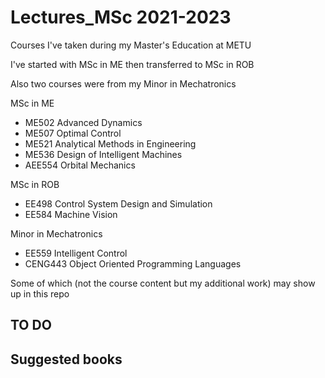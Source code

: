 # Lectures_MSc 2021-2023
Courses I've taken during my Master's Education at METU

I've started with MSc in ME then transferred to MSc in ROB

Also two courses were from my Minor in Mechatronics

MSc in ME
- ME502 Advanced Dynamics
- ME507 Optimal Control
- ME521 Analytical Methods in Engineering
- ME536 Design of Intelligent Machines
- AEE554 Orbital Mechanics

MSc in ROB
- EE498 Control System Design and Simulation
- EE584 Machine Vision

Minor in Mechatronics
- EE559 Intelligent Control
- CENG443 Object Oriented Programming Languages

Some of which (not the course content but my additional work) may show up in this repo

## TO DO
## Suggested books
